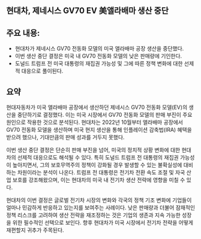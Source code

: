 ## 현대차, 제네시스 GV70 EV 美앨라배마 생산 중단

## 주요 내용:
*   현대차가 제네시스 GV70 전동화 모델의 미국 앨라배마 공장 생산을 중단했다.
*   이번 생산 중단 결정은 미국 내 GV70 전동화 모델의 낮은 판매량에 기인한다.
*   도널드 트럼프 전 미국 대통령의 재집권 가능성 및 그에 따른 정책 변화에 대한 선제적 대응으로 풀이된다.

## 요약
현대자동차가 미국 앨라배마 공장에서 생산하던 제네시스 GV70 전동화 모델(EV)의 생산을 중단하기로 결정했다. 이는 미국 시장에서 GV70 전동화 모델의 판매 부진이 주요 원인으로 작용한 것으로 분석된다. 현대차는 2022년 10월부터 앨라배마 공장에서 GV70 전동화 모델을 생산하며 미국 현지 생산을 통해 인플레이션 감축법(IRA) 혜택을 받으려 했으나, 기대만큼의 판매 성과를 거두지 못했다.

이번 생산 중단 결정은 단순히 판매 부진을 넘어, 미국의 정치적 상황 변화에 대한 현대차의 선제적 대응으로도 해석될 수 있다. 특히 도널드 트럼프 전 대통령의 재집권 가능성이 높아지면서, 그의 보호무역주의 정책이 강화될 경우 발생할 수 있는 불확실성에 대비하는 차원이라는 분석이 나온다. 트럼프 전 대통령은 전기차 전환 속도 조절 및 자국 산업 보호를 강조해왔으며, 이는 현대차의 미국 내 전기차 생산 전략에 영향을 미칠 수 있다.

현대차의 이번 결정은 글로벌 전기차 시장의 변화와 각국의 정책 기조 변화에 기업들이 얼마나 민감하게 반응하고 있는지를 보여주는 사례이다. 낮은 판매량과 더불어 잠재적인 정책 리스크를 고려하여 생산 전략을 재조정하는 것은 기업의 생존과 지속 가능한 성장을 위한 필수적인 선택으로 보인다. 향후 현대차가 미국 시장에서 전기차 전략을 어떻게 재편할지 귀추가 주목된다.
